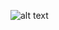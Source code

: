 ![alt text](https://github.com/tomjry212/Git-Introduction/blob/main/Aloysius%20Vincent%20_%20ITB/Identitas.png?raw=true)
